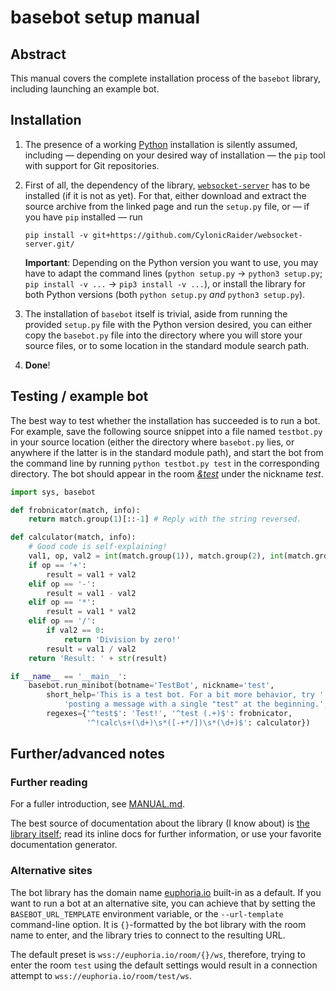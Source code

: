 # basebot setup manual

## Abstract

This manual covers the complete installation process of the `basebot`
library, including launching an example bot.

## Installation

1. The presence of a working [Python](http://www.python.org/downloads)
   installation is silently assumed, including — depending on your desired
   way of installation — the `pip` tool with support for Git repositories.

2. First of all, the dependency of the library,
   [`websocket-server`](http://github.com/CylonicRaider/websocket-server/)
   has to be installed (if it is not as yet). For that, either download and
   extract the source archive from the linked page and run the `setup.py`
   file, or — if you have `pip` installed — run

   ```
   pip install -v git+https://github.com/CylonicRaider/websocket-server.git/
   ```

   **Important**: Depending on the Python version you want to use, you may
   have to adapt the command lines (`python setup.py` → `python3 setup.py`;
   `pip install -v ...` → `pip3 install -v ...`), or install the library for
   both Python versions (both `python setup.py` *and* `python3 setup.py`).

3. The installation of `basebot` itself is trivial, aside from running
   the provided `setup.py` file with the Python version desired, you can
   either copy the `basebot.py` file into the directory where you will store
   your source files, or to some location in the standard module search path.

4. **Done**!

## Testing / example bot

The best way to test whether the installation has succeeded is to run a bot.
For example, save the following source snippet into a file named `testbot.py`
in your source location (either the directory where `basebot.py` lies, or
anywhere if the latter is in the standard module path), and start the bot
from the command line by running `python testbot.py test` in the
corresponding directory. The bot should appear in the room
[*&test*](http://euphoria.io/room/test) under the nickname *test*.

```python
import sys, basebot

def frobnicator(match, info):
    return match.group(1)[::-1] # Reply with the string reversed.

def calculator(match, info):
    # Good code is self-explaining!
    val1, op, val2 = int(match.group(1)), match.group(2), int(match.group(3))
    if op == '+':
        result = val1 + val2
    elif op == '-':
        result = val1 - val2
    elif op == '*':
        result = val1 * val2
    elif op == '/':
        if val2 == 0:
            return 'Division by zero!'
        result = val1 / val2
    return 'Result: ' + str(result)

if __name__ == '__main__':
    basebot.run_minibot(botname='TestBot', nickname='test',
        short_help='This is a test bot. For a bit more behavior, try '
            'posting a message with a single "test" at the beginning.',
        regexes={'^test$': 'Test!', '^test (.+)$': frobnicator,
                 '^!calc\s+(\d+)\s*([-+*/])\s*(\d+)$': calculator})
```

## Further/advanced notes

### Further reading

For a fuller introduction, see [MANUAL.md](MANUAL.md).

The best source of documentation about the library (I know about) is [the
library itself](basebot.py); read its inline docs for further information,
or use your favorite documentation generator.

### Alternative sites

The bot library has the domain name [euphoria.io](http://euphoria.io)
built-in as a default. If you want to run a bot at an alternative site, you
can achieve that by setting the `BASEBOT_URL_TEMPLATE` environment variable,
or the `--url-template` command-line option. It is `{}`-formatted by the bot
library with the room name to enter, and the library tries to connect to the
resulting URL.

The default preset is `wss://euphoria.io/room/{}/ws`, therefore, trying
to enter the room `test` using the default settings would result in a
connection attempt to `wss://euphoria.io/room/test/ws`.

